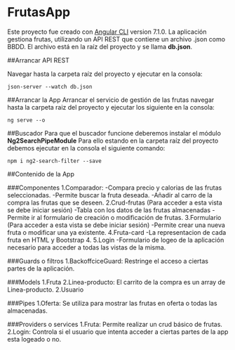 # FrutasApp

Este proyecto fue creado con [Angular CLI](https://github.com/angular/angular-cli) version 7.1.0.
La aplicación gestiona frutas, utilizando un API REST que contiene un archivo .json como BBDD. El archivo está en la raíz del proyecto y se llama **db.json**.

##Arrancar API REST

Navegar hasta la carpeta raíz del proyecto y ejecutar en la consola:
```
json-server --watch db.json

```
##Arrancar la App
Arrancar el servicio de gestión de las frutas navegar hasta la carpeta raiz del proyecto y ejecutar los siguiente en la consola:
```
ng serve --o

```
##Buscador
Para que el buscador funcione deberemos instalar el módulo **Ng2SearchPipeModule**
Para ello estando en la carpeta raíz del proyecto debemos ejecutar en la consola el siguiente comando:

```
npm i ng2-search-filter --save

```

##Contenido de la App

###Componentes
1.Comparador: 
  -Compara precio y calorias de las frutas seleccionadas.
  -Permite buscar la fruta deseada.
  -Añadir al carro de la compra las frutas que se deseen.
2.Crud-frutas (Para acceder a esta vista se debe iniciar sesión)
  -Tabla con los datos de las frutas almacenadas
  -Permite ir al formulario de creación o modificación de frutas.
3.Formulario (Para acceder a esta vista se debe iniciar sesión)
  -Permite crear una nueva fruta o modificar una ya existente.
4.Fruta-card
  -La representacion de cada fruta en HTML y Bootstrap 4.
5.Login
  -Formulario de logeo de la aplicación necesario para acceder a todas las vistas de la misma.

###Guards o filtros
1.BackoffciceGuard: Restringe el acceso a ciertas partes de la aplicación. 

###Models
1.Fruta
2.Linea-producto: El carrito de la compra es un array de Linea-producto.
2.Usuario

###Pipes
1.Oferta: Se utiliza para mostrar las frutas en oferta o todas las almacenadas.

###Providers o services
1.Fruta: Permite realizar un crud básico de frutas.
2.Login: Controla si el usuario que intenta acceder a ciertas partes de la app esta logeado o no.

